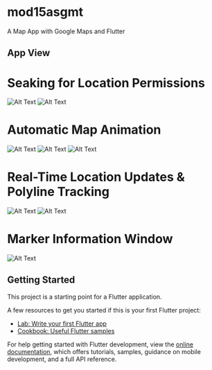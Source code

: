 # mod15asgmt

A Map App with Google Maps and Flutter


## App View


# Seaking for Location Permissions

![Alt Text](assets/screenshots/ss1.png)
![Alt Text](assets/screenshots/ss7.png)

# Automatic Map Animation
![Alt Text](assets/screenshots/ss8.png)
![Alt Text](assets/screenshots/ss2.png)
![Alt Text](assets/screenshots/ss3.png)

# Real-Time Location Updates & Polyline Tracking
![Alt Text](assets/screenshots/ss5.png)
![Alt Text](assets/screenshots/ss6.png)

# Marker Information Window
![Alt Text](assets/screenshots/ss4.png)



## Getting Started

This project is a starting point for a Flutter application.

A few resources to get you started if this is your first Flutter project:

- [Lab: Write your first Flutter app](https://docs.flutter.dev/get-started/codelab)
- [Cookbook: Useful Flutter samples](https://docs.flutter.dev/cookbook)

For help getting started with Flutter development, view the
[online documentation](https://docs.flutter.dev/), which offers tutorials,
samples, guidance on mobile development, and a full API reference.
